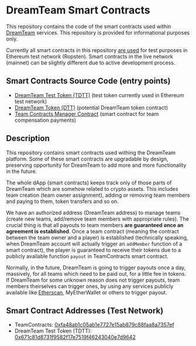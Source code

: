 # DreamTeam Smart Contracts

This repository contains the code of the smart contracts used within [DreamTeam](https://dreamteam.gg) services. This repository is provided for informational purposes only.

Currently all smart contracts in this repository [are used](https://ropsten.etherscan.io/token/0x671c81d8731f9582f17e7519f46243040e7d9642) for test purposes in Ethereum test network (Ropsten). Smart contracts in the live network (mainnet) can be slightly different due to active development process.

## Smart Contracts Source Code (entry points)

+ [DreamTeam Test Token (TDTT)](contracts/token/TDTT.sol) (test token currently used in Ethereum test network)
+ [DreamTeam Token (DTT)](contracts/token/DTT.sol) (potential DreamTeam token contract)
+ [Team Contracts Manager Contract](contracts/teams/TeamContracts.sol) (smart contract for team compensation payments)

## Description

This repository contains smart contracts used withing the DreamTeam platform. Some of these smart contracts are
upgradable by design, preserving opportunity for DreamTeam to add more and more functionality in the future.

The whole dApp (smart contracts) keeps track only of those parts of DreamTeam which are somehow related to crypto assets.
This includes team creation (team owner assignment), adding or removing team members and paying to them, token transfers and so on.

We have an authorized address (DreamTeam address) to manage teams (create new teams, add/remove
team members with appropriate rules). The crucial thing is that all payouts to team members **are guaranteed
once an agreement is established**. Once a team contract (meaning the contract between the team owner and a 
player) is established (technically speaking, when DreamTeam account will actually trigger an `addMember`
function of a smart contract), the player is guaranteed to receive their tokens due to a publicly
available function `payout` in TeamContracts smart contract.

Normally, in the future, DreamTeam is going to trigger payouts once a day, massively, for all teams
which need to be paid out, for a little fee in tokens. If DreamTeam for some unknown reason does not
trigger payouts, team members theirselves can trigger ones, by using any services publicly available like 
[Etherscan](https://ropsten.etherscan.io), MyEtherWallet or others to trigger payout.

## Smart Contract Addresses (Test Network)

+ TeamContracts: [0xfa48ab1c05ab1e7727e15ab879c88faa8a7357ef](https://ropsten.etherscan.io/address/0xfa48ab1c05ab1e7727e15ab879c88faa8a7357ef)
+ DreamTeam Test Token (TDTT): [0x671c81d8731f9582f17e7519f46243040e7d9642](https://ropsten.etherscan.io/token/0x671c81d8731f9582f17e7519f46243040e7d9642)
